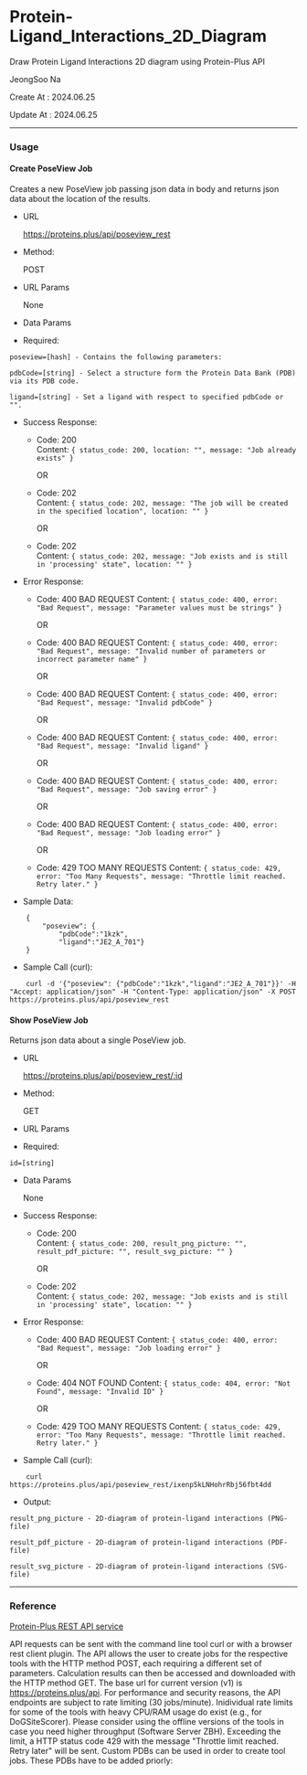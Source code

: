 # Protein-Ligand_Interactions_2D_Diagram

Draw Protein Ligand Interactions 2D diagram using Protein-Plus API

JeongSoo Na

Create At : 2024.06.25

Update At : 2024.06.25

---

### Usage

#### Create PoseView Job
Creates a new PoseView job passing json data in body and returns json data about the location of the results.

- URL

    https://proteins.plus/api/poseview_rest

- Method:

    POST

- URL Params

    None

- Data Params
- Required:
```
poseview=[hash] - Contains the following parameters:

pdbCode=[string] - Select a structure form the Protein Data Bank (PDB) via its PDB code.

ligand=[string] - Set a ligand with respect to specified pdbCode or "".
```

- Success Response:
    - Code: 200  
    Content: ```{ status_code: 200, location: "", message: "Job already exists" }```

        OR
    - Code: 202  
    Content: ```{ status_code: 202, message: "The job will be created in the specified location", location: "" }```

        OR
    - Code: 202  
    Content: ```{ status_code: 202, message: "Job exists and is still in 'processing' state", location: "" }```

- Error Response:
    - Code: 400 BAD REQUEST
    Content: ```{ status_code: 400, error: "Bad Request", message: "Parameter values must be strings" }```
        
        OR
    - Code: 400 BAD REQUEST
    Content: ```{ status_code: 400, error: "Bad Request", message: "Invalid number of parameters or incorrect parameter name" }```
    
        OR
    - Code: 400 BAD REQUEST
    Content: ```{ status_code: 400, error: "Bad Request", message: "Invalid pdbCode" }```
    
        OR
    - Code: 400 BAD REQUEST
    Content: ```{ status_code: 400, error: "Bad Request", message: "Invalid ligand" }```
    
        OR
    - Code: 400 BAD REQUEST
    Content: ```{ status_code: 400, error: "Bad Request", message: "Job saving error" }```
    
        OR
    - Code: 400 BAD REQUEST
    Content: ```{ status_code: 400, error: "Bad Request", message: "Job loading error" }```
    
        OR
    - Code: 429 TOO MANY REQUESTS
    Content: ```{ status_code: 429, error: "Too Many Requests", message: "Throttle limit reached. Retry later." }```

- Sample Data:
```
    {
        "poseview": {
            "pdbCode":"1kzk",
            "ligand":"JE2_A_701"}
    }
```

- Sample Call (curl):
```
    curl -d '{"poseview": {"pdbCode":"1kzk","ligand":"JE2_A_701"}}' -H "Accept: application/json" -H "Content-Type: application/json" -X POST https://proteins.plus/api/poseview_rest
```

#### Show PoseView Job
Returns json data about a single PoseView job.

- URL

    https://proteins.plus/api/poseview_rest/:id

- Method:

    GET

- URL Params  

- Required:
```
id=[string]
```

- Data Params

    None

- Success Response:

    - Code: 200  
    Content: ```{ status_code: 200, result_png_picture: "", result_pdf_picture: "", result_svg_picture: "" }```
    
        OR
    - Code: 202  
    Content: ```{ status_code: 202, message: "Job exists and is still in 'processing' state", location: "" }```

- Error Response:

    - Code: 400 BAD REQUEST
    Content: ```{ status_code: 400, error: "Bad Request", message: "Job loading error" }```
    
        OR
    - Code: 404 NOT FOUND
    Content: ```{ status_code: 404, error: "Not Found", message: "Invalid ID" }```
    
        OR
    - Code: 429 TOO MANY REQUESTS
    Content: ```{ status_code: 429, error: "Too Many Requests", message: "Throttle limit reached. Retry later." }```

- Sample Call (curl):
```
    curl https://proteins.plus/api/poseview_rest/ixenp5kLNHohrRbj56fbt4dd
```

- Output:
```
result_png_picture - 2D-diagram of protein-ligand interactions (PNG-file)

result_pdf_picture - 2D-diagram of protein-ligand interactions (PDF-file)

result_svg_picture - 2D-diagram of protein-ligand interactions (SVG-file)
```

---

### Reference

[Protein-Plus REST API service](https://proteins.plus/help/index#REST-help)

API requests can be sent with the command line tool curl or with a browser rest client plugin. The API allows the user to create jobs for the respective tools with the HTTP method POST, each requiring a different set of parameters.
Calculation results can then be accessed and downloaded with the HTTP method GET. The base url for current version (v1) is https://proteins.plus/api.
For performance and security reasons, the API endpoints are subject to rate limiting (30 jobs/minute). Inidividual rate limits for some of the tools with heavy CPU/RAM usage do exist (e.g., for DoGSiteScorer). Please consider using the offline versions of the tools in case you need higher throughput (Software Server ZBH). Exceeding the limit, a HTTP status code 429 with the message "Throttle limit reached. Retry later" will be sent.
Custom PDBs can be used in order to create tool jobs. These PDBs have to be added priorly: